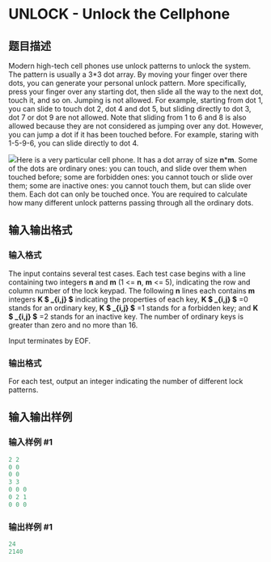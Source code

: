 # UNLOCK - Unlock the Cellphone

## 题目描述

Modern high-tech cell phones use unlock patterns to unlock the system. The pattern is usually a 3\*3 dot array. By moving your finger over there dots, you can generate your personal unlock pattern. More specifically, press your finger over any starting dot, then slide all the way to the next dot, touch it, and so on. Jumping is not allowed. For example, starting from dot 1, you can slide to touch dot 2, dot 4 and dot 5, but sliding directly to dot 3, dot 7 or dot 9 are not allowed. Note that sliding from 1 to 6 and 8 is also allowed because they are not considered as jumping over any dot. However, you can jump a dot if it has been touched before. For example, staring with 1-5-9-6, you can slide directly to dot 4.

![](https://cdn.luogu.com.cn/upload/vjudge_pic/SP9517/2b6157892c5b77348dd5c4f9c264e9704ead70bb.png)Here is a very particular cell phone. It has a dot array of size **n**\***m**. Some of the dots are ordinary ones: you can touch, and slide over them when touched before; some are forbidden ones: you cannot touch or slide over them; some are inactive ones: you cannot touch them, but can slide over them. Each dot can only be touched once. You are required to calculate how many different unlock patterns passing through all the ordinary dots.

## 输入输出格式

### 输入格式

The input contains several test cases. Each test case begins with a line containing two integers **n** and **m** (1 <= **n**, **m** <= 5), indicating the row and column number of the lock keypad. The following **n** lines each contains **m** integers **K $ _{i,j} $** indicating the properties of each key, **K $ _{i,j} $** =0 stands for an ordinary key, **K $ _{i,j} $** =1 stands for a forbidden key; and **K $ _{i,j} $** =2 stands for an inactive key. The number of ordinary keys is greater than zero and no more than 16.

Input terminates by EOF.

### 输出格式

For each test, output an integer indicating the number of different lock patterns.

## 输入输出样例

### 输入样例 #1

```cpp
2 2
0 0
0 0
3 3
0 0 0
0 2 1
0 0 0
```


### 输出样例 #1

```cpp
24
2140
```


